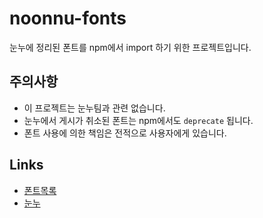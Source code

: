 # noonnu-fonts
눈누에 정리된 폰트를 npm에서 import 하기 위한 프로젝트입니다.

## 주의사항
- 이 프로젝트는 눈누팀과 관련 없습니다.
- 눈누에서 게시가 취소된 폰트는 npm에서도 `deprecate` 됩니다. 
- 폰트 사용에 의한 책임은 전적으로 사용자에게 있습니다.

## Links
- [폰트목록](./fonts.md)
- [눈누](https://noonnu.cc/)


